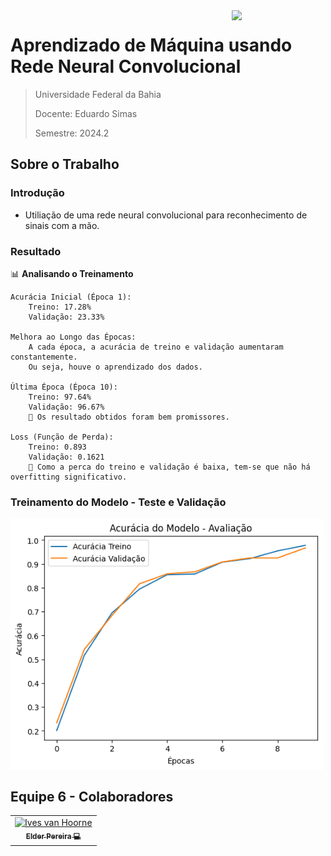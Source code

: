 <img src="https://media3.giphy.com/media/j0kP7fOkKQlYsXTO2r/giphy.gif" align="right" width = "150"/>

# Aprendizado de Máquina usando Rede Neural Convolucional

> Universidade Federal da Bahia
> 
> Docente: Eduardo Simas
> 
> Semestre: 2024.2

## Sobre o Trabalho

### Introdução

- Utiliação de uma rede neural convolucional para reconhecimento de sinais com a mão.


### Resultado

📊 **Analisando o Treinamento**

    Acurácia Inicial (Época 1):
        Treino: 17.28%
        Validação: 23.33%

    Melhora ao Longo das Épocas:
        A cada época, a acurácia de treino e validação aumentaram constantemente.
        Ou seja, houve o aprendizado dos dados.

    Última Época (Época 10):
        Treino: 97.64%
        Validação: 96.67%
        🔹 Os resultado obtidos foram bem promissores.

    Loss (Função de Perda):
        Treino: 0.893
        Validação: 0.1621
        🔹 Como a perca do treino e validação é baixa, tem-se que não há overfitting significativo.


### Treinamento do Modelo - Teste e Validação

<img src="acuracia.png" align="center" width = "500"/>



## Equipe 6 - Colaboradores

<table>
  <tr>
    <td align="center"><a href="http://ivesvh.com"><img src="https://avatars.githubusercontent.com/u/65613154?v=4" width="100px;" alt="Ives van Hoorne"/><br /><sub><b>Elder Pereira 💻</b> </tr>
</table>

